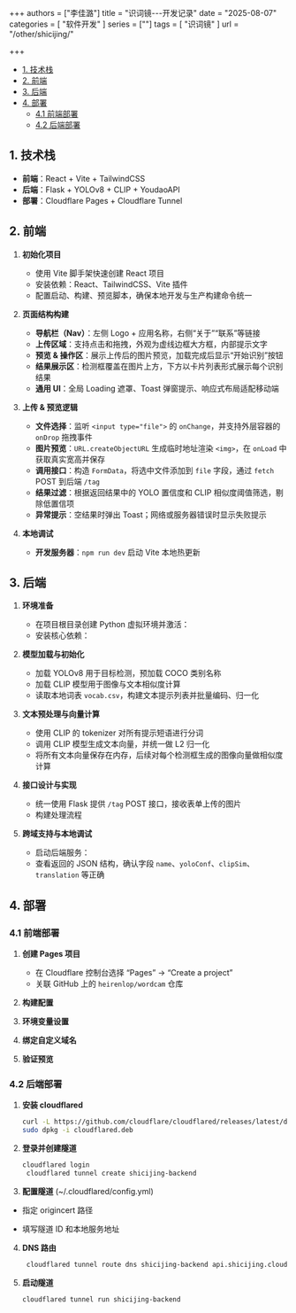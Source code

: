 +++
authors = ["李佳潞"]
title = "识词镜---开发记录"
date = "2025-08-07"
categories = [
    "软件开发"
]
series = [""]
tags = [
    "识词镜"
]
url = "/other/shicijing/"

+++
- [1. 技术栈](#1-技术栈)
- [2. 前端](#2-前端)
- [3. 后端](#3-后端)
- [4. 部署](#4-部署)
  - [4.1 前端部署](#41-前端部署)
  - [4.2 后端部署](#42-后端部署)

## 1. 技术栈
- **前端**：React + Vite + TailwindCSS  
- **后端**：Flask + YOLOv8 + CLIP + YoudaoAPI  
- **部署**：Cloudflare Pages + Cloudflare Tunnel

## 2. 前端

1. **初始化项目**  
   - 使用 Vite 脚手架快速创建 React 项目
   - 安装依赖：React、TailwindCSS、Vite 插件  
   - 配置启动、构建、预览脚本，确保本地开发与生产构建命令统一  

2. **页面结构构建**  
   - **导航栏（Nav）**：左侧 Logo + 应用名称，右侧“关于”“联系”等链接  
   - **上传区域**：支持点击和拖拽，外观为虚线边框大方框，内部提示文字  
   - **预览 & 操作区**：展示上传后的图片预览，加载完成后显示“开始识别”按钮  
   - **结果展示区**：检测框覆盖在图片上方，下方以卡片列表形式展示每个识别结果  
   - **通用 UI**：全局 Loading 遮罩、Toast 弹窗提示、响应式布局适配移动端  

3. **上传 & 预览逻辑**  
   - **文件选择**：监听 `<input type="file">` 的 `onChange`，并支持外层容器的 `onDrop` 拖拽事件  
   - **图片预览**：`URL.createObjectURL` 生成临时地址渲染 `<img>`，在 `onLoad` 中获取真实宽高并保存  
   - **调用接口**：构造 `FormData`，将选中文件添加到 `file` 字段，通过 `fetch` POST 到后端 `/tag`  
   - **结果过滤**：根据返回结果中的 YOLO 置信度和 CLIP 相似度阈值筛选，剔除低置信项  
   - **异常提示**：空结果时弹出 Toast；网络或服务器错误时显示失败提示

4. **本地调试**  
   - **开发服务器**：`npm run dev` 启动 Vite 本地热更新  

## 3. 后端

1. **环境准备**  
   - 在项目根目录创建 Python 虚拟环境并激活：  
   - 安装核心依赖：  

2. **模型加载与初始化**  
   - 加载 YOLOv8 用于目标检测，预加载 COCO 类别名称  
   - 加载 CLIP 模型用于图像与文本相似度计算  
   - 读取本地词表 `vocab.csv`，构建文本提示列表并批量编码、归一化  

3. **文本预处理与向量计算**  
   - 使用 CLIP 的 tokenizer 对所有提示短语进行分词  
   - 调用 CLIP 模型生成文本向量，并统一做 L2 归一化  
   - 将所有文本向量保存在内存，后续对每个检测框生成的图像向量做相似度计算  

4. **接口设计与实现**  
   - 统一使用 Flask 提供 `/tag` POST 接口，接收表单上传的图片  
   - 构建处理流程  

5. **跨域支持与本地调试**  
   - 启动后端服务：  
   - 查看返回的 JSON 结构，确认字段 `name`、`yoloConf`、`clipSim`、`translation` 等正确  

## 4. 部署

### 4.1 前端部署
1. **创建 Pages 项目**  
   - 在 Cloudflare 控制台选择 “Pages” → “Create a project”  
   - 关联 GitHub 上的 `heirenlop/wordcam` 仓库  
2. **构建配置**  

3. **环境变量设置**  

4. **绑定自定义域名**  
  
5. **验证预览**  


### 4.2 后端部署
1. **安装 cloudflared**  
   ```bash
   curl -L https://github.com/cloudflare/cloudflared/releases/latest/download/cloudflared-linux-amd64.deb -o cloudflared.deb
   sudo dpkg -i cloudflared.deb
   ```

2. **登录并创建隧道**
   ```bash
   cloudflared login
    cloudflared tunnel create shicijing-backend
    ```
3. **配置隧道** (~/.cloudflared/config.yml)
- 指定 origincert 路径

- 填写隧道 ID 和本地服务地址
4. **DNS 路由**
   ```bash
    cloudflared tunnel route dns shicijing-backend api.shicijing.cloud
   ```
5. **启动隧道**
   ```bash
   cloudflared tunnel run shicijing-backend
   ```
